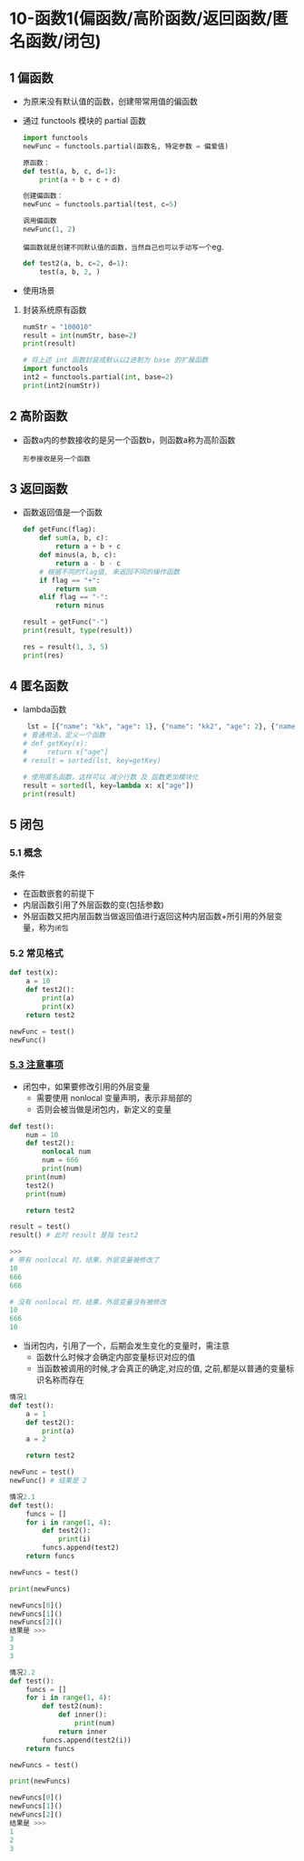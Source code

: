 # 10-函数1(偏函数/高阶函数/返回函数/匿名函数/闭包)

## 1 偏函数

 - 为原来没有默认值的函数，创建带常用值的偏函数

 - 通过 functools 模块的 partial 函数

   ```python
   import functools
   newFunc = functools.partial(函数名, 特定参数 = 偏爱值)
   
   原函数：
   def test(a, b, c, d=1):
       print(a + b + c + d)
   
   创建偏函数：
   newFunc = functools.partial(test, c=5)
   
   调用偏函数
   newFunc(1, 2)
   ```

	`偏函数就是创建不同默认值的函数，当然自己也可以手动写一个`eg.
	
	```python
	def test2(a, b, c=2, d=1):
	    test(a, b, 2, )
	```

 - 使用场景
1. 封装系统原有函数

   ```python
   numStr = "100010"
   result = int(numStr, base=2)
   print(result)
   
   # 将上述 int 函数封装成默认以2进制为 base 的扩展函数
   import functools
   int2 = functools.partial(int, base=2)
   print(int2(numStr))
   ```

## 2 高阶函数

 - 函数a内的参数接收的是另一个函数b，则函数a称为高阶函数

   `形参接收是另一个函数`

## 3 返回函数

 - 函数返回值是一个函数

   ```python
   def getFunc(flag):
       def sum(a, b, c):
           return a + b + c
       def minus(a, b, c):
           return a - b - c
       # 根据不同的flag值, 来返回不同的操作函数
       if flag == "+":
           return sum
       elif flag == "-":
           return minus
   
   result = getFunc("-")
   print(result, type(result))
   
   res = result(1, 3, 5)
   print(res)
   ```

## 4 匿名函数

 - lambda函数

   ```python
    lst = [{"name": "kk", "age": 1}, {"name": "kk2", "age": 2}, {"name": "kk3", "age": 3}]
   # 普通用法，定义一个函数
   # def getKey(x):
   #     return x["age"]
   # result = sorted(lst, key=getKey)
   
   # 使用匿名函数，这样可以 减少行数 及 函数更加模块化
   result = sorted(l, key=lambda x: x["age"])
   print(result)
   ```
## 5 闭包
### 5.1 概念
条件

 - 在函数嵌套的前提下
 - 内层函数引用了外层函数的变(包括参数)
 - 外层函数又把内层函数当做返回值进行返回这种内层函数+所引用的外层变量，称为`闭包`

### 5.2 常见格式

```python
def test(x):
    a = 10
    def test2():
        print(a)
        print(x)
    return test2

newFunc = test()
newFunc()
```

### <u>5.3 注意事项</u>

 - 闭包中，如果要修改引用的外层变量
    - 需要使用 nonlocal 变量声明，表示非局部的
    - 否则会被当做是闭包内，新定义的变量
```python
def test():
    num = 10
    def test2():
        nonlocal num
        num = 666
        print(num)
    print(num)
    test2()
    print(num)

    return test2

result = test()
result() # 此时 result 是指 test2

>>>
# 带有 nonlocal 时，结果，外层变量被修改了
10
666
666

# 没有 nonlocal 时，结果，外层变量没有被修改
10
666
10
```

 - 当闭包内，引用了一个，后期会发生变化的变量时，需注意
    - 函数什么时候才会确定内部变量标识对应的值
    - 当函数被调用的时候,才会真正的确定,对应的值, 之前,都是以普通的变量标识名称而存在
```python
情况1
def test():
    a = 1
    def test2():
        print(a)
    a = 2

    return test2

newFunc = test()
newFunc() # 结果是 2

情况2.1
def test():
    funcs = []
    for i in range(1, 4):
        def test2():
            print(i)
        funcs.append(test2)
    return funcs

newFuncs = test()

print(newFuncs)

newFuncs[0]()
newFuncs[1]()
newFuncs[2]()
结果是 >>>
3
3
3

情况2.2
def test():
    funcs = []
    for i in range(1, 4):
        def test2(num):
            def inner():
                print(num)
            return inner
        funcs.append(test2(i))
    return funcs

newFuncs = test()

print(newFuncs)

newFuncs[0]()
newFuncs[1]()
newFuncs[2]()
结果是 >>>
1
2
3
```

